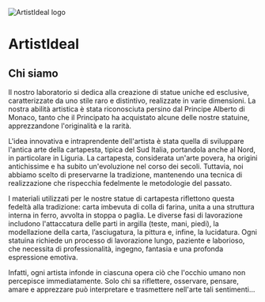 ![ArtistIdeal logo][logo]

# ArtistIdeal

## Chi siamo

Il nostro laboratorio si dedica alla creazione di statue uniche ed esclusive, caratterizzate da uno stile raro e distintivo, realizzate in varie dimensioni.
La nostra abilità artistica è stata riconosciuta persino dal Principe Alberto di Monaco, tanto che il Principato ha acquistato alcune delle nostre statuine, apprezzandone l'originalità e la rarità.

L'idea innovativa e intraprendente dell'artista è stata quella di sviluppare l'antica arte della cartapesta, tipica del Sud Italia, portandola anche al Nord, in particolare in Liguria.
La cartapesta, considerata un'arte povera, ha origini antichissime e ha subito un'evoluzione nel corso dei secoli.
Tuttavia, noi abbiamo scelto di preservarne la tradizione, mantenendo una tecnica di realizzazione che rispecchia fedelmente le metodologie del passato.

I materiali utilizzati per le nostre statue di cartapesta riflettono questa fedeltà alla tradizione: carta imbevuta di colla di farina, unita a una struttura interna in ferro, avvolta in stoppa o paglia.
Le diverse fasi di lavorazione includono l'attaccatura delle parti in argilla (teste, mani, piedi), la modellazione della carta, l’asciugatura, la pittura e, infine, la lucidatura.
Ogni statuina richiede un processo di lavorazione lungo, paziente e laborioso, che necessita di professionalità, ingegno, fantasia e una profonda espressione emotiva.

Infatti, ogni artista infonde in ciascuna opera ciò che l'occhio umano non percepisce immediatamente.
Solo chi sa riflettere, osservare, pensare, amare e apprezzare può interpretare e trasmettere nell'arte tali sentimenti...


[logo]: https://images.opencollective.com/artistideal/cac7ce0/logo/256.png?height=128
